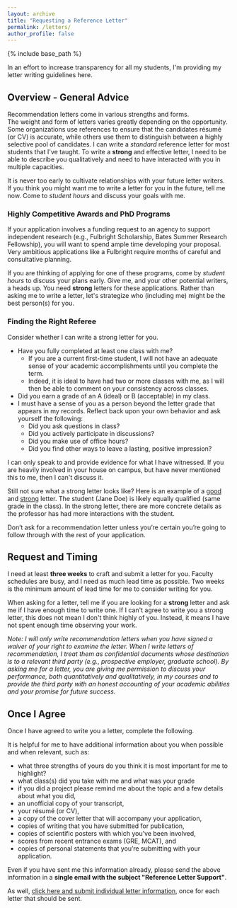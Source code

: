 ```yaml
---
layout: archive
title: "Requesting a Reference Letter"
permalink: /letters/
author_profile: false
---
```

{% include base_path %}

In an effort to increase transparency for all my students, 
I'm providing my letter writing guidelines here.

## Overview - General Advice

Recommendation letters come in various strengths and forms.  
The weight and form of letters varies greatly depending on the opportunity.
Some organizations use references to ensure that the candidates résumé (or CV) is accurate, 
while others use them to distinguish between a highly selective pool of candidates.
I can write a _standard_ reference letter for most students that I've taught.
To write a **strong** and effective letter, I need to be able to describe you qualitatively 
and need to have interacted with you in multiple capacities. 

It is never too early to cultivate relationships with your future letter writers. 
If you think you might want me to write a letter for you in the future, tell me now. 
Come to _student hours_ and discuss your goals with me.

### Highly Competitive Awards and PhD Programs

If your application involves a funding request to an agency to support independent research (e.g., Fulbright Scholarship, Bates Summer Research Fellowship),
you will want to spend ample time developing your proposal.
Very ambitious applications like a Fulbright require months of careful and consultative planning. 

If you are thinking of applying for one of these programs, come by _student hours_ to discuss your plans early.
Give me, and your other potential writers, a heads up. You need **strong** letters for these applications.
Rather than asking me to write a letter, let's strategize who (including me) might be the best person(s) for you.

### Finding the Right Referee

Consider whether I can write a strong letter for you. 

  * Have you fully completed at least one class with me? 
    * If you are a current first-time student, I will not have an adequate sense of your academic accomplishments until you complete the term. 
    * Indeed, it is ideal to have had two or more classes with me, as I will then be able to comment on your consistency across classes.
  * Did you earn a grade of an A (ideal) or B (acceptable) in my class. 
  * I must have a sense of you as a person beyond the letter grade that appears in my records. Reflect back upon your own behavior and ask yourself the following: 
    * Did you ask questions in class?
    * Did you actively participate in discussions? 
    * Did you make use of office hours? 
    * Did you find other ways to leave a lasting, positive impression? 

I can only speak to and provide evidence for what I have witnessed. 
If you are heavily involved in your house on campus, but have never mentioned this to me, then I can't discuss it.

Still not sure what a strong letter looks like? Here is an example of a [good](files/GoodLetter.pdf) and [strong](files/StrongLetter.pdf) letter. 
The student (Jane Doe) is likely equally qualified (same grade in the class). 
In the strong letter, there are more concrete details as the professor has had more interactions with the student. 

Don’t ask for a recommendation letter unless you’re certain you’re going to follow through with the rest of your application.
 
## Request and Timing

I need at least **three weeks** to craft and submit a letter for you. Faculty schedules are busy, and I need as much lead time as possible. 
Two weeks is the minimum amount of lead time for me to consider writing for you. 

When asking for a letter, tell me if you are looking for a **strong** letter and ask me if I have enough time to write one. 
If I can't agree to write you a strong letter, this does not mean I don't think highly of you. 
Instead, it means I have not spent enough time observing your work.

_Note: I will only write recommendation letters when you have signed a waiver of your right to examine the letter._ 
_When I write letters of recommendation, I treat them as confidential documents whose destination is to a relevant third party (e.g., prospective employer, graduate school)._ 
_By asking me for a letter, you are giving me permission to discuss your performance, both quantitatively and qualitatively,_
_in my courses and to provide the third party with an honest accounting of your academic abilities and your promise for future success._

## Once I Agree

Once I have agreed to write you a letter, complete the following.

It is helpful for me to have additional information about you when possible and when relevant, such as:

* what three strengths of yours do you think it is most important for me to highlight?
* what class(s) did you take with me and what was your grade
* if you did a project please remind me about the topic and a few details about what you did,
* an unofficial copy of your transcript, 
* your résumé (or CV), 
* a copy of the cover letter that will accompany your application, 
* copies of writing that you have submitted for publication, 
* copies of scientific posters with which you’ve been involved,
* scores from recent entrance exams (GRE, MCAT), and 
* copies of personal statements that you’re submitting with your application.

Even if you have sent me this information already, 
please send the above information in a **single email with the subject "Reference Letter Support"**.

As well, [click here and submit individual letter information](https://forms.gle/CXqpmRkfW5jfjTei7), once for each letter that should be sent.


